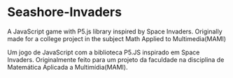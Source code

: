 # Seashore-Invaders
A JavaScript game with P5.js library inspired by Space Invaders. Originally made for a college project in the subject Math Applied to Multimedia(MAMI)

Um jogo de JavaScript com a biblioteca P5.JS inspirado em Space Invaders. Originalmente feito para um projeto da faculdade na disciplina de Matemática Aplicada a Multimídia(MAMI).
